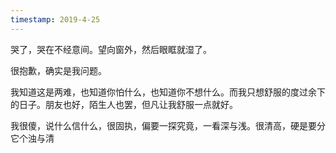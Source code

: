 ```yaml
---
timestamp: 2019-4-25
---
```


哭了，哭在不经意间。望向窗外，然后眼眶就湿了。

很抱歉，确实是我问题。

我知道这是两难，也知道你怕什么，也知道你不想什么。而我只想舒服的度过余下的日子。朋友也好，陌生人也罢，但凡让我舒服一点就好。

我很傻，说什么信什么，很固执，偏要一探究竟，一看深与浅。很清高，硬是要分它个浊与清
